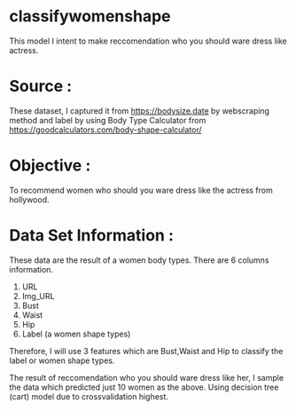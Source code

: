 # classifywomenshape
This model I intent to make reccomendation who you should ware dress like actress.


# Source :
These dataset, I captured it from https://bodysize.date by webscraping method and label by using Body Type Calculator from https://goodcalculators.com/body-shape-calculator/

# Objective :
To recommend women who should you ware dress like the actress from hollywood.

# Data Set Information :
These data are the result of a women body types. There are 6 columns information.
1. URL 
2. Img_URL
3. Bust
4. Waist
5. Hip
6. Label (a women shape types)

Therefore, I will use 3 features which are Bust,Waist and Hip to classify the label or women shape types.

The result of reccomendation who you should ware dress like her, I sample the data which predicted just 10 women as the above. 
Using decision tree (cart) model due to crossvalidation highest.
